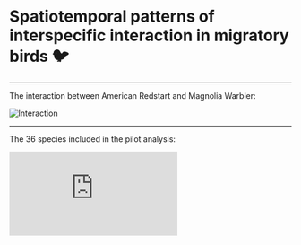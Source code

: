 # **Spatiotemporal patterns of interspecific interaction in migratory birds** :bird:


-----
The interaction between American Redstart and Magnolia Warbler:


![Interaction](https://chenyangkang.github.io/co_migration_poster_QR_code/assets/Interaction_American_Redstart_AND_Magnolia_Warbler.pred.gif)


-----

The 36 species included in the pilot analysis:

![species](https://chenyangkang.github.io/co_migration_poster_QR_code/assets/Annual_cycle_of_phenology_by_species.pdf)

